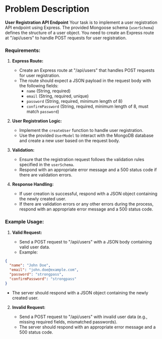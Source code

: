 # Problem Description
**User Registration API Endpoint**
Your task is to implement a user registration API endpoint using Express. The provided Mongoose schema (`userSchema`) defines the structure of a user object. You need to create an Express route at "/api/users" to handle POST requests for user registration.

### Requirements:

1. **Express Route:**
    
    - Create an Express route at "/api/users" that handles POST requests for user registration.
    - The route should expect a JSON payload in the request body with the following fields:
        - `name` (String, required)
        - `email` (String, required, unique)
        - `password` (String, required, minimum length of 8)
        - `confirmPassword` (String, required, minimum length of 8, must match `password`)
2. **User Registration Logic:**
    
    - Implement the `createUser` function to handle user registration.
    - Use the provided `UserModel` to interact with the MongoDB database and create a new user based on the request body.
3. **Validation:**
    
    - Ensure that the registration request follows the validation rules specified in the `userSchema`.
    - Respond with an appropriate error message and a 500 status code if there are validation errors.
4. **Response Handling:**
    
    - If user creation is successful, respond with a JSON object containing the newly created user.
    - If there are validation errors or any other errors during the process, respond with an appropriate error message and a 500 status code.
### Example Usage:

1. **Valid Request:**
    
    - Send a POST request to "/api/users" with a JSON body containing valid user data.
    - Example:
        
            
``` json
{
  "name": "John Doe",
  "email": "john.doe@example.com",
  "password": "strongpass",
  "confirmPassword": "strongpass"
}
```
   
- The server should respond with a JSON object containing the newly created user.

2. **Invalid Request:**
    
    - Send a POST request to "/api/users" with invalid user data (e.g., missing required fields, mismatched passwords).
    - The server should respond with an appropriate error message and a 500 status code.